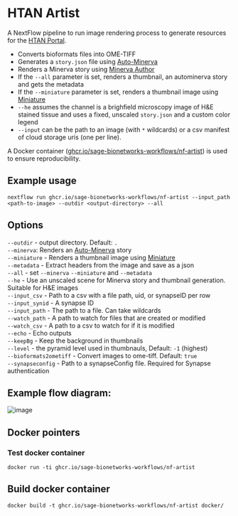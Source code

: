 # HTAN Artist

A NextFlow pipeline to run image rendering process to generate resources for the [HTAN Portal](https://github.com/ncihtan/htan-portal).

- Converts bioformats files into OME-TIFF
- Generates a `story.json` file using [Auto-Minerva](https://github.com/jmuhlich/auto-minerva)
- Renders a Minerva story using [Minerva Author](https://github.com/labsyspharm/minerva-author)
- If the `--all` parameter is set, renders a thumbnail, an autominerva story and gets the metadata
- If the `--miniature` parameter is set, renders a thumbnail image using [Miniature](https://github.com/adamjtaylor/miniature)
- `--he` assumes the channel is a brighfield microscopy image of H&E stained tissue and uses a fixed, unscaled `story.json` and a custom color legend
- `--input` can be the path to an image (with `*` wildcards) or a csv manifest of cloud storage uris (one per line).

A Docker container ([ghcr.io/sage-bionetworks-workflows/nf-artist](https://github.com/sage-bionetworks-workflows/nf-artist/pkgs/container/nf-artist)) is used to ensure reproducibility.

## Example usage

```
nextflow run ghcr.io/sage-bionetworks-workflows/nf-artist --input_path <path-to-image> --outdir <output-directory> --all
```

## Options

`--outdir` - output directory. Default: `.`  
`--minerva`: Renders an [Auto-Minerva](https://github.com/jmuhlich/auto-minerva) story  
`--miniature` - Renders a thumbnail image using [Miniature](https://github.com/adamjtaylor/miniature)   
`--metadata` -  Extract headers from the image and save as a json  
`--all` - set `--minerva` `--miniature` and `--metadata`   
`--he` - Use an unscaled scene for Minerva story and thumbnail generation. Suitable for H&E images  
`--input_csv` - Path to a csv with a file path, uid, or synapseID per row  
`--input_synid` - A synapse ID  
`--input_path` - The path to a file. Can take wildcards  
`--watch_path` - A path to watch for files that are created or modified  
`--watch_csv` - A path to a csv to watch for if it is modified  
`--echo` - Echo outputs  
`--keepBg` - Keep the background in thumbnails  
`--level` - the pyramid level used in thumbnauls, Default: `-1` (highest)  
`--bioformats2ometiff` - Convert images to ome-tiff. Default: `true`  
`--synapseconfig` - Path to a synapseConfig file. Required for Synapse authentication  

## Example flow diagram:

![image](https://user-images.githubusercontent.com/14945787/133272620-18223615-ce22-41c3-807b-3f3007b8f080.png)

## Docker pointers

### Test docker container

`docker run -ti ghcr.io/sage-bionetworks-workflows/nf-artist`

## Build docker container

`docker build -t ghcr.io/sage-bionetworks-workflows/nf-artist docker/`
